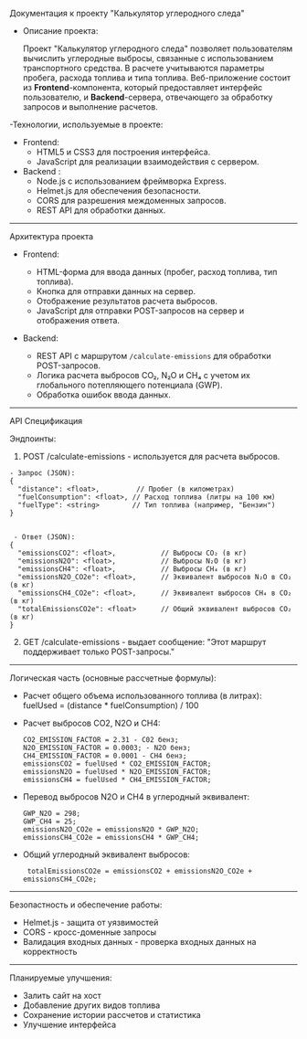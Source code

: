 Документация к проекту "Калькулятор углеродного следа"

  - Описание проекта:
  
    Проект "Калькулятор углеродного следа" позволяет пользователям вычислить углеродные выбросы, связанные с использованием транспортного средства. В расчете учитываются параметры пробега, расхода топлива и типа топлива.     Веб-приложение состоит из **Frontend**-компонента, который предоставляет интерфейс пользователю, и **Backend**-сервера, отвечающего за обработку запросов и выполнение расчетов.
  
  -Технологии, используемые в проекте:

  - Frontend:
    - HTML5 и CSS3 для построения интерфейса.
    - JavaScript для реализации взаимодействия с сервером.
  - Backend :
    - Node.js с использованием фреймворка Express.
    - Helmet.js для обеспечения безопасности.
    - CORS для разрешения междоменных запросов.
    - REST API для обработки данных.

---

Архитектура проекта

- Frontend:
   - HTML-форма для ввода данных (пробег, расход топлива, тип топлива).
   - Кнопка для отправки данных на сервер.
   - Отображение результатов расчета выбросов.
   - JavaScript для отправки POST-запросов на сервер и отображения ответа.

- Backend:
   - REST API с маршрутом `/calculate-emissions` для обработки POST-запросов.
   - Логика расчета выбросов CO₂, N₂O и CH₄ с учетом их глобального потепляющего потенциала (GWP).
   - Обработка ошибок ввода данных.

---

API Спецификация

  Эндпоинты:
   1. POST /calculate-emissions - используется для расчета выбросов.

    - Запрос (JSON):
    {
      "distance": <float>,         // Пробег (в километрах)
      "fuelConsumption": <float>, // Расход топлива (литры на 100 км)
      "fuelType": <string>        // Тип топлива (например, "Бензин")
    }


     - Ответ (JSON):
    {
      "emissionsCO2": <float>,           // Выбросы CO₂ (в кг)
      "emissionsN2O": <float>,           // Выбросы N₂O (в кг)
      "emissionsCH4": <float>,           // Выбросы CH₄ (в кг)
      "emissionsN2O_CO2e": <float>,      // Эквивалент выбросов N₂O в CO₂ (в кг)
      "emissionsCH4_CO2e": <float>,      // Эквивалент выбросов CH₄ в CO₂ (в кг)
      "totalEmissionsCO2e": <float>      // Общий эквивалент выбросов CO₂ (в кг)
    }

  2. GET /calculate-emissions - выдает сообщение: "Этот маршрут поддерживает только POST-запросы."

---
  
Логическая часть (основные рассчетные формулы):

  - Расчет общего объема использованного топлива (в литрах):
    fuelUsed = (distance * fuelConsumption) / 100

  - Расчет выбросов CO2, N2O и CH4:
    
        CO2_EMISSION_FACTOR = 2.31 - C02 бенз;
        N2O_EMISSION_FACTOR = 0.0003; - N2O бенз;
        CH4_EMISSION_FACTOR = 0.0001 - CH4 бенз;
        emissionsCO2 = fuelUsed * CO2_EMISSION_FACTOR;
        emissionsN2O = fuelUsed * N2O_EMISSION_FACTOR;
        emissionsCH4 = fuelUsed * CH4_EMISSION_FACTOR;
    
  - Перевод выбросов N2O и CH4 в углеродный эквивалент:
    
        GWP_N2O = 298;
        GWP_CH4 = 25;
        emissionsN2O_CO2e = emissionsN2O * GWP_N2O;
        emissionsCH4_CO2e = emissionsCH4 * GWP_CH4;
    
  - Общий углеродный эквивалент выбросов:
    
         totalEmissionsCO2e = emissionsCO2 + emissionsN2O_CO2e + emissionsCH4_CO2e;
  
---

Безопастность и обеспечение работы:
  - Helmet.js - защита от уязвимостей
  - CORS - кросс-доменные запросы
  - Валидация входных данных - проверка входных данных на корректность

---

Планируемые улучшения:
  - Залить сайт на хост
  - Добавление других видов топлива
  - Сохранение истории рассчетов и статистика
  - Улучшение интерфейса
  
  
